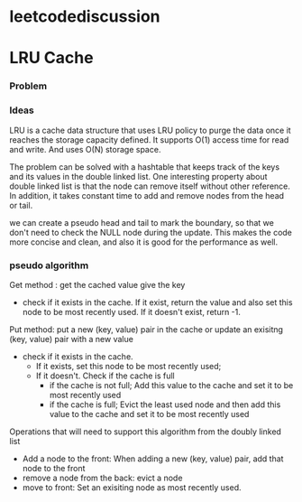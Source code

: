 # leetcodediscussion


# LRU Cache

### Problem


### Ideas
LRU is a cache data structure that uses LRU policy to purge the data once it reaches the storage capacity defined. It supports O(1) access time for read and write. And uses O(N) storage space.

The problem can be solved with a hashtable that keeps track of the keys and its values in the double linked list. One interesting property about double linked list is that the node can remove itself without other reference. In addition, it takes constant time to add and remove nodes from the head or tail.

we can create a pseudo head and tail to mark the boundary, so that we don't need to check the NULL node during the update. This makes the code more concise and clean, and also it is good for the performance as well.

### pseudo algorithm

Get method : get the cached value give the key
 - check if it exists in the cache. If it exist, return the value and also set this node to be most recently used. If it doesn't exist, return -1.
 
 
Put method: put a new (key, value) pair in the cache or update an exisitng (key, value) pair with a new value
- check if it exists in the cache. 
    - If it exists, set this node to be most recently used; 
    - If it doesn't. Check if the cache is full
        - if the cache is not full; Add this value to the cache and set it to be most recently used
        - if the cache is full; Evict the least used node and then add this value to the cache and set it to be most recently used
        
Operations that will need to support this algorithm from the doubly linked list
- Add a node to the front: When adding a new (key, value) pair, add that node to the front
- remove a node from the back: evict a node
- move to front: Set an exisiting node as most recently used.


